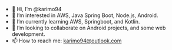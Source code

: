 - 👋 Hi, I’m @karimo94
- 👀 I’m interested in AWS, Java Spring Boot, Node.js, Android.
- 🌱 I’m currently learning AWS, Springboot, and Kotlin.
- 💞️ I’m looking to collaborate on Android projects, and some web development.
- 📫 How to reach me: karimo94@outlook.com

<!---
karimo94/karimo94 is a ✨ special ✨ repository because its `README.md` (this file) appears on your GitHub profile.
You can click the Preview link to take a look at your changes.
--->
